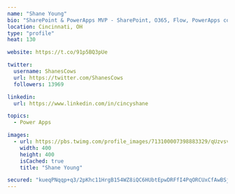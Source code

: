 ```yaml
---
name: "Shane Young"
bio: "SharePoint & PowerApps MVP - SharePoint, O365, Flow, PowerApps consulting? @PowerApps911 | Pure Snark? You found it."
location: Cincinnati, OH
type: "profile"
heat: 130

website: https://t.co/91p5BQ3pUe

twitter:
  username: ShanesCows
  url: https://twitter.com/ShanesCows
  followers: 13969

linkedin:
  url: https://www.linkedin.com/in/cincyshane

topics:
  - Power Apps

images:
  - url: https://pbs.twimg.com/profile_images/713100007398883329/qUzvsvQ3_400x400.jpg
    width: 400
    height: 400
    isCached: true
    title: "Shane Young"

secured: "kueqPNqqp+q3/2pKhc11HrgB154WZ8iQC6HUbtEpwDRFfI4PqORCUxCfAwBSj2Cr93gdMsr++2UB5ecaZ7IGC89WCfJHt5/6L05DjJrjLG8sAE9dQHHqRqAAyuwdHKvwOMTjCPwyvbZYU4CIx7WmmLDp1jVfyxpo3G5yyhn0iYqAkEhQcEIqdxRHquuEfoNOxAOSMTI36QnxzxvdXzFjR+V+9jxvUmHQVU2X92wDfDGU4L0eWqcSmTID2WdUdTZukzLCWpdgPfEJnaT8fCi/5JloMPchAhdqT9qxarh3p6W2M1geBJZBtascHLTpVflQN7TNesSijl8+HOT9RHHB0IYPyjtH5lnHYsg73GViZw0RNGdkTBXRVwwsIpZOOSR8T/f/sIdoY3y2Qa85GC920moxOTm47vMWyXK/zZ8G7mg=;I4OBsGf9dC8Vny3VnanRlw=="
---
```


